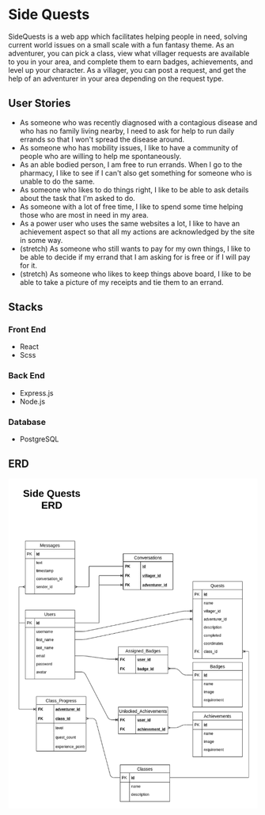 # Side Quests

SideQuests is a web app which facilitates helping people in need, solving current world issues on a small scale with a fun fantasy theme. As an adventurer, you can pick a class, view what villager requests are available to you in your area, and complete them to earn badges, achievements, and level up your character. As a villager, you can post a request, and get the help of an adventurer in your area depending on the request type.

## User Stories

- As someone who was recently diagnosed with a contagious disease and who has no family living nearby, I need to ask for help to run daily errands so that I won't spread the disease around.
- As someone who has mobility issues, I like to have a community of people who are willing to help me spontaneously.
- As an able bodied person, I am free to run errands. When I go to the pharmacy, I like to see if I can't also get something for someone who is unable to do the same.
- As someone who likes to do things right, I like to be able to ask details about the task that I'm asked to do.
- As someone with a lot of free time, I like to spend some time helping those who are most in need in my area.
- As a power user who uses the same websites a lot, I like to have an achievement aspect so that all my actions are acknowledged by the site in some way.
- (stretch) As someone who still wants to pay for my own things, I like to be able to decide if my errand that I am asking for is free or if I will pay for it.
- (stretch) As someone who likes to keep things above board, I like to be able to take a picture of my receipts and tie them to an errand.


## Stacks

### Front End
* React
* Scss

### Back End
* Express.js
* Node.js

### Database
* PostgreSQL

## ERD
![ERD](./docs/SideQuests_ERD.png)